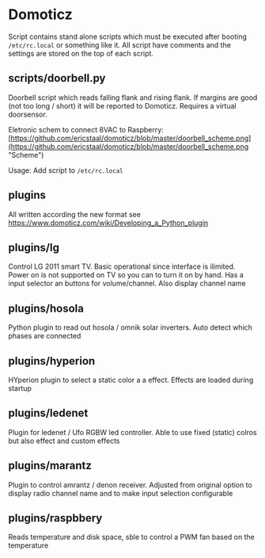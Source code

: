 # Domoticz #

Script contains stand alone scripts which must be executed after booting `/etc/rc.local` or something like it.
All script have comments and the settings are stored on the top of each script.

## scripts/doorbell.py ##
Doorbell script which reads falling flank and rising flank. If margins are good (not too long / short) it will be reported to Domoticz. Requires a virtual doorsensor.

Eletronic schem to connect 8VAC to Raspberry:
[https://github.com/ericstaal/domoticz/blob/master/doorbell_scheme.png](https://github.com/ericstaal/domoticz/blob/master/doorbell_scheme.png "Scheme")

Usage:
Add script to `/etc/rc.local`

## plugins ##
All written according the new format see https://www.domoticz.com/wiki/Developing_a_Python_plugin

## plugins/lg ##
Control LG 2011 smart TV. Basic operational since interface is ilimited. Power on is not supported on TV so you can to turn it on by hand. Has a input selector an buttons for volume/channel. Also display channel name

## plugins/hosola ##
Python plugin to read out hosola / omnik solar inverters. Auto detect which phases are connected

## plugins/hyperion ##
HYperion plugin to select a static color a a effect. Effects are loaded during startup

## plugins/ledenet ##
Plugin for ledenet / Ufo RGBW led controller. Able to use fixed (static) colros but also effect and custom effects

## plugins/marantz ##
Plugin to control amrantz / denon receiver. Adjusted from original option to display radio channel name and to make input selection configurable

## plugins/raspbbery ##
Reads temperature and disk space, sble to control a PWM fan based on the temperature

